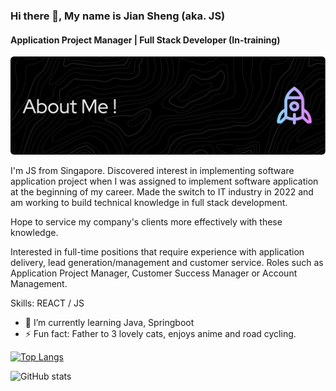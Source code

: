 ### Hi there 👋, My name is Jian Sheng (aka. JS)
#### Application Project Manager | Full Stack Developer (In-training)
![Header](./github-header-image-2.png)

I'm JS from Singapore. Discovered interest in implementing software application project when I was assigned to implement software application at the beginning of my career.  Made the switch to IT industry in 2022 and am working to build technical knowledge in full stack development.

Hope to service my company's clients more effectively with these knowledge. 

Interested in full-time positions that require experience with application delivery, lead generation/management and customer service. Roles such as Application Project Manager, Customer Success Manager or Account Management.

Skills:  REACT / JS 

- 🌱 I’m currently learning Java, Springboot 
- ⚡ Fun fact: Father to 3 lovely cats, enjoys anime and road cycling. 

   

[![Top Langs](https://github-readme-stats.vercel.app/api/top-langs/?username=jswee1)](https://github.com/anuraghazra/github-readme-stats)

![GitHub stats](https://github-readme-stats.vercel.app/api?username=jswee1&show_icons=true)  

